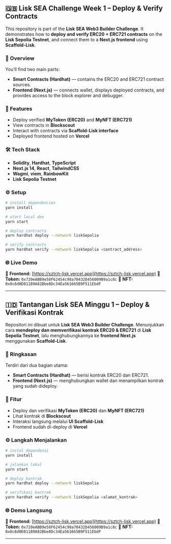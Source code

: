 ## 🇬🇧 Lisk SEA Challenge Week 1 – Deploy & Verify Contracts

This repository is part of the **Lisk SEA Web3 Builder Challenge**.
It demonstrates how to **deploy and verify ERC20 + ERC721 contracts** on the **Lisk Sepolia Testnet**, and connect them to a **Next.js frontend** using **Scaffold-Lisk**.

### 🧩 Overview

You’ll find two main parts:

* **Smart Contracts (Hardhat)** — contains the ERC20 and ERC721 contract sources.
* **Frontend (Next.js)** — connects wallet, displays deployed contracts, and provides access to the block explorer and debugger.

### 🚀 Features

* Deploy verified **MyToken (ERC20)** and **MyNFT (ERC721)**
* View contracts in **Blockscout**
* Interact with contracts via **Scaffold-Lisk interface**
* Deployed frontend hosted on **Vercel**

### 🛠️ Tech Stack

* **Solidity**, **Hardhat**, **TypeScript**
* **Next.js 14**, **React**, **TailwindCSS**
* **Wagmi**, **viem**, **RainbowKit**
* **Lisk Sepolia Testnet**

### ⚙️ Setup

```bash
# install dependencies
yarn install

# start local dev
yarn start

# deploy contracts
yarn hardhat deploy --network liskSepolia

# verify contracts
yarn hardhat verify --network liskSepolia <contract_address>
```

### 🌐 Live Demo

🔗 **Frontend:** [https://sztch-lisk.vercel.app](https://sztch-lisk.vercel.app)
🔗 **Token:** `0x720eABB9e58F62454c98a70432D456009B9a1c8c`
🔗 **NFT:** `0x0c6d0D811B9A82Bbe8Dc34Ea561665B9F511EbdF`

---

## 🇮🇩 Tantangan Lisk SEA Minggu 1 – Deploy & Verifikasi Kontrak

Repositori ini dibuat untuk **Lisk SEA Web3 Builder Challenge**.
Menunjukkan cara **mendeploy dan memverifikasi kontrak ERC20 & ERC721** di **Lisk Sepolia Testnet**, lalu menghubungkannya ke **frontend Next.js** menggunakan **Scaffold-Lisk**.

### 🧩 Ringkasan

Terdiri dari dua bagian utama:

* **Smart Contracts (Hardhat)** — berisi kontrak ERC20 dan ERC721.
* **Frontend (Next.js)** — menghubungkan wallet dan menampilkan kontrak yang sudah dideploy.

### 🚀 Fitur

* Deploy dan verifikasi **MyToken (ERC20)** dan **MyNFT (ERC721)**
* Lihat kontrak di **Blockscout**
* Interaksi langsung melalui **UI Scaffold-Lisk**
* Frontend sudah di-deploy di **Vercel**

### ⚙️ Langkah Menjalankan

```bash
# instal dependensi
yarn install

# jalankan lokal
yarn start

# deploy kontrak
yarn hardhat deploy --network liskSepolia

# verifikasi kontrak
yarn hardhat verify --network liskSepolia <alamat_kontrak>
```

### 🌐 Demo Langsung

🔗 **Frontend:** [https://sztch-lisk.vercel.app](https://sztch-lisk.vercel.app)
🔗 **Token:** `0x720eABB9e58F62454c98a70432D456009B9a1c8c`
🔗 **NFT:** `0x0c6d0D811B9A82Bbe8Dc34Ea561665B9F511EbdF`

---
